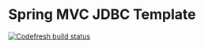 # Spring MVC JDBC Template

[![Codefresh build status]( https://g.codefresh.io/api/badges/build?repoOwner=containers101&repoName=java-spring-mvc-jdbc&branch=master&pipelineName=java-spring-mvc-jdbc&accountName=nikolai&type=cf-1)]( https://g.codefresh.io/repositories/containers101/java-spring-mvc-jdbc/builds?filter=trigger:build;branch:master;service:588a16a110307801008dc57c~java-spring-mvc-jdbc)